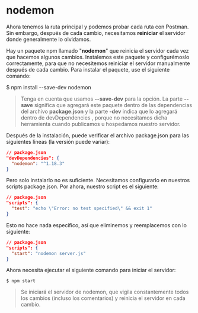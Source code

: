 # nodemon

Ahora tenemos la ruta principal y podemos probar cada ruta con Postman. Sin embargo, después de cada cambio, necesitamos **reiniciar** el servidor donde generalmente lo olvidamos.


Hay un paquete npm llamado "**nodemon**" que reinicia el servidor cada vez que hacemos algunos cambios. Instalemos este paquete y configurémoslo correctamente, para que no necesitemos reiniciar el servidor manualmente después de cada cambio. Para instalar el paquete, use el siguiente comando:

  $ npm install --save-dev nodemon

> Tenga en cuenta que usamos **--save-dev** para la opción. La parte **--save** significa que agregará este paquete dentro de las dependencias del archivo **package.json** y la parte **-dev** indica que lo agregará dentro de devDependencies , porque no necesitamos dicha herramienta cuando publicamos u hospedamos nuestro servidor.

Después de la instalación, puede verificar el archivo package.json para las siguientes líneas (la versión puede variar):

```json
// package.json
"devDependencies": {
  "nodemon": "^1.18.3"
}
```

Pero solo instalarlo no es suficiente. Necesitamos configurarlo en nuestros scripts package.json. Por ahora, nuestro script es el siguiente:

```json
// package.json
"scripts": {
  "test": "echo \"Error: no test specified\" && exit 1"
}
```
Esto no hace nada específico, así que eliminemos y reemplacemos con lo siguiente:

```json
// package.json
"scripts": {
  "start": "nodemon server.js"
}
```

Ahora necesita ejecutar el siguiente comando para iniciar el servidor:

    $ npm start

> Se iniciará el servidor de nodemon, que vigila constantemente todos los cambios (incluso los comentarios) y reinicia el servidor en cada cambio.
